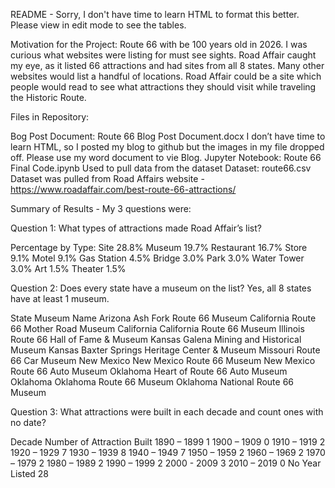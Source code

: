 README - Sorry, I don't have time to learn HTML to format this better.  Please view in edit mode to see the tables.

Motivation for the Project:  Route 66 with be 100 years old in 2026.  I was curious what websites were listing for must see sights.  Road Affair caught my eye, as it listed 66 attractions and had sites from all 8 states.  Many other websites would list a handful of locations.  Road Affair could be a site which people would read to see what attractions they should visit while traveling the Historic Route.

Files in Repository: 

Bog Post Document: Route 66 Blog Post Document.docx 
I don’t have time to learn HTML, so I posted my blog to github but the images in my file dropped off.  Please use my word document to vie Blog.
Jupyter Notebook: Route 66 Final Code.ipynb 
Used to pull data from the dataset
Dataset: route66.csv
	Dataset was pulled from Road Affairs website - https://www.roadaffair.com/best-route-66-attractions/

Summary of Results - My 3 questions were:

Question 1:  What types of attractions made Road Affair’s list?

Percentage by Type:
Site 	28.8%
Museum	19.7%
Restaurant  	16.7%
Store   	9.1%
Motel      	9.1%
Gas Station  	4.5%
Bridge    	3.0%
Park  	3.0%
Water Tower   	3.0%
Art         	1.5%
Theater      	1.5%


Question 2: Does every state have a museum on the list?  Yes, all 8 states have at least 1 museum.

State	Museum Name
Arizona	Ash Fork Route 66 Museum
California	Route 66 Mother Road Museum
California   	California Route 66 Museum
Illinois         	Route 66 Hall of Fame & Museum
Kansas    	Galena Mining and Historical Museum
Kansas  	Baxter Springs Heritage Center & Museum
Missouri	Route 66 Car Museum
New Mexico	New Mexico Route 66 Museum
New Mexico	Route 66 Auto Museum
Oklahoma   	Heart of Route 66 Auto Museum
Oklahoma   	Oklahoma Route 66 Museum
Oklahoma   	National Route 66 Museum

Question 3: What attractions were built in each decade and count ones with no date? 


Decade	Number of Attraction Built
1890 – 1899	1
1900 – 1909	0
1910 – 1919	2
1920 – 1929	7
1930 – 1939	8
1940 – 1949	7
1950 – 1959	2
1960 – 1969	2
1970 – 1979	2
1980 – 1989	2
1990 – 1999	2
2000 - 2009	3
2010 – 2019	0
No Year Listed	28
